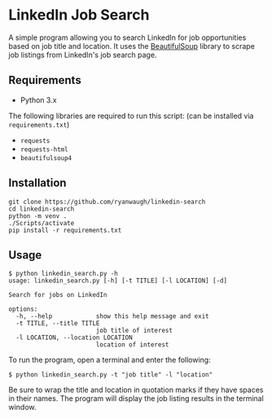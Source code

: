 # LinkedIn Job Search

A simple program allowing you to search LinkedIn for job opportunities based on job title and location. It uses the [BeautifulSoup](https://www.crummy.com/software/BeautifulSoup/bs4/doc/) library to scrape job listings from LinkedIn's job search page.

## Requirements

- Python 3.x

The following libraries are required to run this script: (can be installed via `requirements.txt`)

- `requests`
- `requests-html`
- `beautifulsoup4`

## Installation

```
git clone https://github.com/ryanwaugh/linkedin-search
cd linkedin-search
python -m venv .
./Scripts/activate
pip install -r requirements.txt
```

## Usage

```
$ python linkedin_search.py -h
usage: linkedin_search.py [-h] [-t TITLE] [-l LOCATION] [-d]

Search for jobs on LinkedIn

options:
  -h, --help            show this help message and exit
  -t TITLE, --title TITLE
                        job title of interest
  -l LOCATION, --location LOCATION
                        location of interest
```

To run the program, open a terminal and enter the following:

    $ python linkedin_search.py -t "job title" -l "location"

Be sure to wrap the title and location in quotation marks if they have spaces in their names. The program will display the job listing results in the terminal window.

